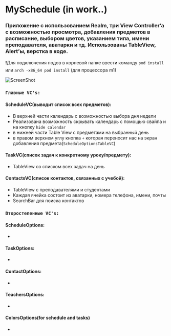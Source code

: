 # MySchedule (in work..)
<!-- ## schedule for school or university -->


### Приложение с использованием Realm, три View Controller’a c возможностью просмотра, добавления предметов в расписание, выбором цветов, указанием типа, имени преподавателя, аватарки и тд. Использованы TableView, Alert’ы, верстка в коде.

❗️Для подключения подов в корневой папке ввести команду ``pod install`` или ``arch -x86_64 pod install`` (для процессора m1)

![ScreenShot](https://i.ibb.co/HYgs5zC/ezgif-com-gif-maker-1.gif)

### ``Главные VC's:``
#### ScheduleVC(выводит список всех предметов):
- В верхней части календарь с возможностью выбора дня недели
- Реализована возможность скрывать календарь с помощью свайпа и на кнопку ``hide calendar``
- в нижней части Table View с предметами на выбранный день
- в правом верхнем углу кнопка ``+`` которая переносит нас на экран добавления предмета(``SсheduleOptionsTableVC``)

#### TaskVC(cписок задач к конкретному уроку/предмету):
- TableView со списком всех задач на день

#### ContactsVC(список контактов, связанных с учебой):
- TableView с преподавателями и студентами
- Каждая ячейка состоит из аватарки, номера телефона, имени, почты
- SearchBar для поиска контактов

### ``Второстепенные VC's:`` 
#### ScheduleOptions:
-
#### TaskOptions:
-
#### ContactOptions:
-
#### TeachersOptions:
-
#### ColorsOptions(for schedule and tasks)
-
